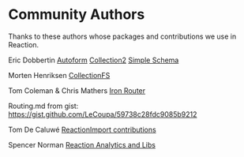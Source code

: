 # Community Authors

Thanks to these authors whose packages and contributions we use in Reaction.

Eric Dobbertin [Autoform](https://github.com/aldeed/meteor-autoform)   [Collection2](https://github.com/aldeed/meteor-collection2)  [Simple Schema](https://github.com/aldeed/meteor-simple-schema)

Morten Henriksen [CollectionFS](https://github.com/CollectionFS/Meteor-CollectionFS)

Tom Coleman & Chris Mathers [Iron Router](https://github.com/EventedMind/iron-router/)

Routing.md from gist:  <https://gist.github.com/LeCoupa/59738c28fdc9085b9212>

Tom De Caluwé [ReactionImport contributions](https://github.com/tdecaluwe/reaction-import)

Spencer Norman [Reaction Analytics and Libs](https://github.com/spencern/reaction-analytics)
